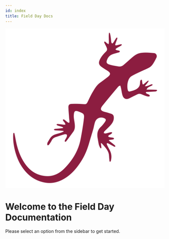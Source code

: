 ```yaml
---
id: index
title: Field Day Docs
---
```


<div style={{ textAlign: 'center' }}>
  <img src="/img/logo.svg" alt="Field Day Logo" style={{ width: '200px', marginBottom: '20px' }} />
  <h1>Welcome to the Field Day Documentation</h1>
  <p>Please select an option from the sidebar to get started.</p>
</div>